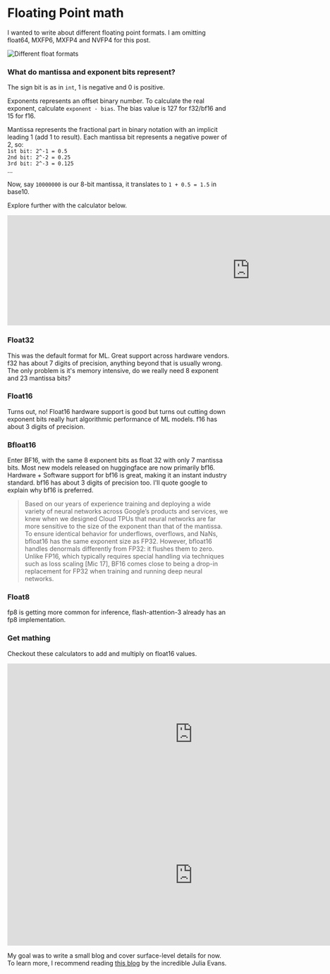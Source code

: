 # Floating Point math

I wanted to write about different floating point formats. I am omitting float64, MXFP6, MXFP4 and NVFP4 for this post.

![Different float formats](/Users/omkaarwork/Desktop/projects/personal-website/public/3-float-math/floats.png)

### What do mantissa and exponent bits represent?

The sign bit is as in `int`, 1 is negative and 0 is positive.

Exponents represents an offset binary number. To calculate the real exponent, calculate `exponent - bias`. The bias value is 127 for f32/bf16 and 15 for f16. 

Mantissa represents the fractional part in binary notation with an implicit leading 1 (add 1 to result). Each mantissa bit represents a negative power of 2, so: \
`1st bit: 2^-1 = 0.5` \
`2nd bit: 2^-2 = 0.25` \
`3rd bit: 2^-3 = 0.125` \
... 

Now, say `10000000` is our 8-bit mantissa, it translates to `1 + 0.5 = 1.5` in base10.

Explore further with the calculator below.

<iframe 
  src="https://raw.githubusercontent.com/omkaark/omkaark.github.io/refs/heads/main/public/3-float-math/calculator.html?raw=true" 
  width="1100" 
  height="250" 
  frameborder="0"
  style="@media(max-width: 600px){body {display: none;}}"
>
</iframe>

<br/>

### Float32
This was the default format for ML. Great support across hardware vendors. f32 has about 7 digits of precision, anything beyond that is usually wrong. The only problem is it's memory intensive, do we really need 8 exponent and 23 mantissa bits?

### Float16
Turns out, no! Float16 hardware support is good but turns out cutting down exponent bits really hurt algorithmic performance of ML models. f16 has about 3 digits of precision.

### Bfloat16
Enter BF16, with the same 8 exponent bits as float 32 with only 7 mantissa bits. Most new models released on huggingface are now primarily bf16. Hardware + Software support for bf16 is great, making it an instant industry standard. bf16 has about 3 digits of precision too. I'll quote google to explain why bf16 is preferred.

<blockquote cite="https://cloud.google.com/blog/products/ai-machine-learning/bfloat16-the-secret-to-high-performance-on-cloud-tpus">
Based on our years of experience training and deploying a wide variety of neural networks across Google’s products and services, we knew when we designed Cloud TPUs that neural networks are far more sensitive to the size of the exponent than that of the mantissa. To ensure identical behavior for underflows, overflows, and NaNs, bfloat16 has the same exponent size as FP32. However, bfloat16 handles denormals differently from FP32: it flushes them to zero. Unlike FP16, which typically requires special handling via techniques such as loss scaling [Mic 17], BF16 comes close to being a drop-in replacement for FP32 when training and running deep neural networks.
</blockquote>

### Float8
fp8 is getting more common for inference, flash-attention-3 already has an fp8 implementation.

### Get mathing

Checkout these calculators to add and multiply on float16 values.

<iframe 
  src="https://raw.githubusercontent.com/omkaark/omkaark.github.io/refs/heads/main/public/3-float-math/float-add.html?raw=true" 
  width="840" 
  height="320" 
  frameborder="0">
</iframe>

<br/>

<iframe 
  src="https://raw.githubusercontent.com/omkaark/omkaark.github.io/refs/heads/main/public/3-float-math/float-mul.html?raw=true" 
  width="840" 
  height="320" 
  frameborder="0">
</iframe>

My goal was to write a small blog and cover surface-level details for now. To learn more, I recommend reading [this blog](https://jvns.ca/blog/2023/01/13/examples-of-floating-point-problems/#how-does-floating-point-work) by the incredible Julia Evans.